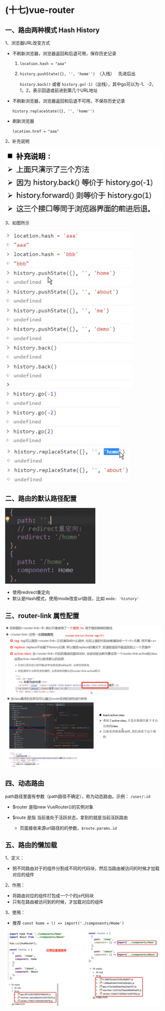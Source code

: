 # (十七)vue-router
## 一、路由两种模式 Hash History

1、浏览器URL改变方式

- 不刷新浏览器，浏览器返回和后退可用，保存历史记录

    1. `location.hash = "aaa" `
    
    2. `history.pushState({}, '', 'home'') `（入栈）  &nbsp;&nbsp;先进后出
    
        `history.back()` 或者 `history.go(-1)`（出栈），其中go可以为-1、-2，1，2，表示回退或前进到第几个URL地址
    
- 不刷新浏览器，浏览器返回和后退不可用，不保存历史记录  

    `history.replaceState({}, '', 'home'') `
  
- 刷新浏览器

    `location.href = "aaa"`

2、补充说明   
   
   ![](./images/buchong.png)
   
3、如图所示

![](./images/url-push.png)
![](./images/go.png)
![](./images/history1.png)


## 二、路由的默认路径配置

![](./images/redirect.png)

- 使用redirect重定向
- 默认是Hash模式，使用mode改变url路径，比如 `mode: 'history'`


## 三、router-link 属性配置

![](./images/router-link.png)
![](./images/linkActiveClass.png)

## 四、动态路由

path路径里面有参数（path路径不确定），称为动态路由。示例： `/user/:id`

- $router 是指new VueRouter()的实例对象
- $route  是指  当前谁处于活跃状态，拿到的就是当前活跃路由
  
  - 页面接收来源url路径的的参数，`$route.params.id`
  
## 五、路由的懒加载

1、定义：

  - 把不同路由对于的组件分割成不同的代码块，然后当路由被访问的时候才加载对应的组件

2、作用：
    
   - 将路由对应的组件打包成一个个的js代码块
   - 只有在路由被访问到的时候，才加载对应的组件
   
3、使用：

  - 推荐 `const home = () => import('./components/Home')`

![](./images/lazy.png)

   




